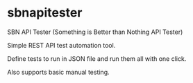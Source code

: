 # sbnapitester
SBN API Tester (Something is Better than Nothing API Tester)

Simple REST API test automation tool.

Define tests to run in JSON file and run them all with one click.

Also supports basic manual testing.
